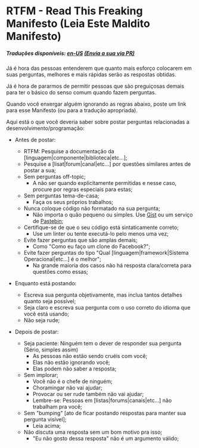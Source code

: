 # RTFM - **R**ead **T**his **F**reaking **M**anifesto (Leia Este Maldito Manifesto)

##### Traduções disponíveis: [en-US](https://github.com/galvao/RTFM) [(Envia a sua via PR)](https://github.com/galvao/RTFM)

Já é hora das pessoas entenderem que quanto mais esforço colocarem em suas perguntas, melhores e mais rápidas serão as respostas obtidas.

Já é hora de pararmos de permitir pessoas que são preguiçosas demais para ter o básico do senso comum quando fazem perguntas.

Quando você enxergar alguém ignorando as regras abaixo, poste um link para esse Manifesto (ou para a tradução apropriada).

Aqui está o que você deveria saber sobre postar perguntas relacionadas a desenvolvimento/programação:

* Antes de postar:
  * RTFM: Pesquise a documentação da [linguagem|componente|biblioteca|etc...];
  * Pesquise a [lisat|forum|canal|etc...] por questões similares antes de postar a sua;
  * Sem perguntas off-topic;
    * A não ser quando explicitamente permitidas e nesse caso, procure por regras especiais para estas;
  * Sem perguntas tema-de-casa;
    * Faça os seus próprios trabalhos;
  * Nunca coloque código não formatado na sua pergunta;
    * Não importa o quão pequeno ou simples. Use [Gist](http://gist.github.com/) ou um serviço de [Pastebin](https://en.wikipedia.org/wiki/Pastebin);
  * Certifique-se de que o seu código está sintaticamente correto;
    * Use um linter ou tente executá-lo pelo menos uma vez;
  * Evite fazer perguntas que são amplas demais; 
    * Como "Como eu faço um clone do Facebook?";
  * Evite fazer perguntas do tipo "Qual [linguagem|framework|Sistema Operacional|etc...] é o melhor"; 
    * Na grande maioria dos casos não há resposta clara/correta para questões como essas;

* Enquanto está postando:
  * Escreva sua pergunta objetivamente, mas inclua tantos detalhes quanto seja possível;
  * Seja claro e escreva sua pergunta com o uso correto do idioma que você está usando;
  * Não seja rude;

* Depois de postar:
  * Seja paciente: Ninguém tem o dever de responder sua pergunta (Sério, simples assim)
    * As pessoas não estão sendo cruéis com você;
    * Elas não estão ignorando você;
    * Elas podem não saber a resposta;
  * Sem implorar;
    * Você não é o chefe de ninguém;
    * Choramingar não vai ajudar;
    * Provocar ou ser rude também não vai ajudar;
    * Lembre-se: Pessoas em [listas|forums|canais|etc...] não trabalham pra você;
  * Sem "bumping" [ato de ficar postando respostas para manter sua pergunta visível];
    * Leia acima;
  * Não discuta uma resposta sem um bom motivo pra isso;
    * "Eu não gosto dessa resposta" não é um argumento válido;
